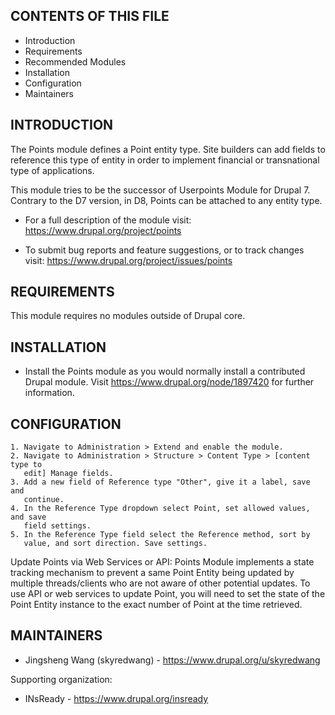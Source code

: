 CONTENTS OF THIS FILE
---------------------

 * Introduction
 * Requirements
 * Recommended Modules
 * Installation
 * Configuration
 * Maintainers


INTRODUCTION
------------

The Points module defines a Point entity type. Site builders can add fields to
reference this type of entity in order to implement financial or transnational
type of applications.

This module tries to be the successor of Userpoints Module for Drupal 7.
Contrary to the D7 version, in D8, Points can be attached to any entity type.


 * For a full description of the module visit:
   https://www.drupal.org/project/points

 * To submit bug reports and feature suggestions, or to track changes visit:
   https://www.drupal.org/project/issues/points


REQUIREMENTS
------------

This module requires no modules outside of Drupal core.


INSTALLATION
------------

 * Install the Points module as you would normally install a contributed Drupal
   module. Visit https://www.drupal.org/node/1897420 for further information.


CONFIGURATION
-------------

    1. Navigate to Administration > Extend and enable the module.
    2. Navigate to Administration > Structure > Content Type > [content type to
       edit] Manage fields.
    3. Add a new field of Reference type "Other", give it a label, save and
       continue.
    4. In the Reference Type dropdown select Point, set allowed values, and save
       field settings.
    5. In the Reference Type field select the Reference method, sort by
       value, and sort direction. Save settings.

Update Points via Web Services or API:
Points Module implements a state tracking mechanism to prevent a same Point
Entity being updated by multiple threads/clients who are not aware of other
potential updates. To use API or web services to update Point, you will need to
set the state of the Point Entity instance to the exact number of Point at the
time retrieved.


MAINTAINERS
-----------

 * Jingsheng Wang (skyredwang) - https://www.drupal.org/u/skyredwang

Supporting organization:

 * INsReady - https://www.drupal.org/insready

